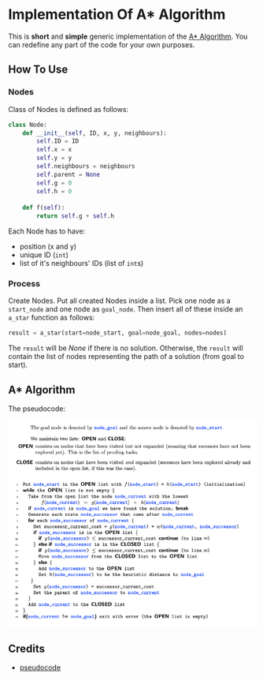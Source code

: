 # Implementation Of A* Algorithm

This is **short** and **simple** generic implementation of the [A* Algorithm](https://en.wikipedia.org/wiki/A*_search_algorithm).
You can redefine any part of the code for your own purposes.

## How To Use

### Nodes

Class of Nodes is defined as follows:

```python
class Node:
    def __init__(self, ID, x, y, neighbours):
        self.ID = ID
        self.x = x
        self.y = y
        self.neighbours = neighbours
        self.parent = None
        self.g = 0
        self.h = 0

    def f(self):
        return self.g + self.h
```

Each Node has to have:

- position (x and y)
- unique ID (`int`)
- list of it's neighbours' IDs (list of `int`s)

### Process

Create Nodes.
Put all created Nodes inside a list.
Pick one node as a `start_node` and one node as `goal_node`.
Then insert all of these inside an `a_star` function as follows:

```python
result = a_star(start=node_start, goal=node_goal, nodes=nodes)
```

The `result` will be *None* if there is no solution.
Otherwise, the `result` will contain the list of nodes
representing the path of a solution (from goal to start).



## A* Algorithm

The pseudocode:

![A star](static/a_star_pseudocode.png)

## Credits

- [pseudocode](https://mat.uab.cat/~alseda/MasterOpt/AStar-Algorithm.pdf)

